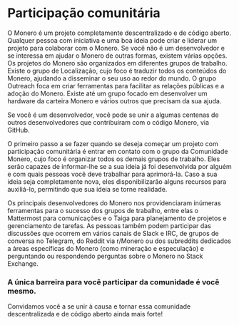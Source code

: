 # Participação comunitária

O Monero é um projeto completamente descentralizado e de código aberto. Qualquer pessoa com iniciativa e uma boa ideia pode criar e liderar um projeto para colaborar com o Monero. Se você não é um desenvolvedor e se interessa em ajudar o Monero de outras formas, existem várias opções. Os projetos do Monero são organizados em diferentes grupos de trabalho. Existe o grupo de Localização, cujo foco é traduzir todos os conteúdos do Monero, ajudando a disseminar o seu uso ao redor do mundo. O grupo Outreach foca em criar ferramentas para facilitar as relações públicas e a adoção do Monero. Existe até um grupo focado em desenvolver um hardware da carteira Monero e vários outros que precisam da sua ajuda.

Se você é um desenvolvedor, você pode se unir a algumas centenas de outros desenvolvedores que contribuíram com o código Monero, via GitHub.

O primeiro passo a se fazer quando se deseja começar um projeto com participação comunitária é entrar em contato com o grupo da Comunidade Monero, cujo foco é organizar todos os demais grupos de trabalho. Eles serão capazes de informar-lhe se a sua ideia já foi desenvolvida por alguém e com quais pessoas você deve trabalhar para aprimorá-la. Caso a sua ideia seja completamente nova, eles disponibilizarão alguns recursos para auxiliá-lo, permitindo que sua ideia se torne realidade.

Os principais desenvolvedores do Monero nos providenciaram inúmeras ferramentas para o sucesso dos grupos de trabalho, entre elas o Mattermost para comunicações e o Taiga para planejamento de projetos e gerenciamento de tarefas. As pessoas também podem participar das discussões que ocorrem em vários canais de Slack e IRC, de grupos de conversa no Telegram, do Reddit via r/Monero ou dos subreddits dedicados a áreas específicas do Monero (como mineração e especulação) e perguntando ou respondendo perguntas sobre o Monero no Stack Exchange.

### A única barreira para você participar da comunidade é você mesmo.

Convidamos você a se unir à causa e tornar essa comunidade descentralizada e de código aberto ainda mais forte!
